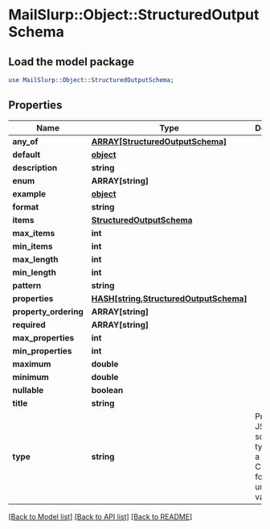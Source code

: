 # MailSlurp::Object::StructuredOutputSchema

## Load the model package
```perl
use MailSlurp::Object::StructuredOutputSchema;
```

## Properties
Name | Type | Description | Notes
------------ | ------------- | ------------- | -------------
**any_of** | [**ARRAY[StructuredOutputSchema]**](StructuredOutputSchema) |  | [optional] 
**default** | [**object**]() |  | [optional] 
**description** | **string** |  | [optional] 
**enum** | **ARRAY[string]** |  | [optional] 
**example** | [**object**]() |  | [optional] 
**format** | **string** |  | [optional] 
**items** | [**StructuredOutputSchema**](StructuredOutputSchema) |  | [optional] 
**max_items** | **int** |  | [optional] 
**min_items** | **int** |  | [optional] 
**max_length** | **int** |  | [optional] 
**min_length** | **int** |  | [optional] 
**pattern** | **string** |  | [optional] 
**properties** | [**HASH[string,StructuredOutputSchema]**](StructuredOutputSchema) |  | [optional] 
**property_ordering** | **ARRAY[string]** |  | [optional] 
**required** | **ARRAY[string]** |  | [optional] 
**max_properties** | **int** |  | [optional] 
**min_properties** | **int** |  | [optional] 
**maximum** | **double** |  | [optional] 
**minimum** | **double** |  | [optional] 
**nullable** | **boolean** |  | [optional] 
**title** | **string** |  | [optional] 
**type** | **string** | Primitive JSON schema types with a fallback CUSTOM for unknown values. | [optional] 

[[Back to Model list]](../README#documentation-for-models) [[Back to API list]](../README#documentation-for-api-endpoints) [[Back to README]](../README)


